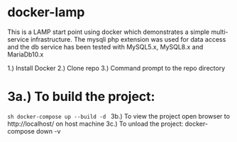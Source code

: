 # docker-lamp
This is a LAMP start point using docker which demonstrates a simple multi-service infrastructure. The mysqli php extension was used for data access and the db service has been tested with MySQL5.x, MySQL8.x and MariaDb10.x

1.) Install Docker
2.) Clone repo
3.) Command prompt to the repo directory

# 3a.) To build the project:
```sh docker-compose up --build -d ```
3b.) To view the project open browser to http://localhost/ on host machine
3c.) To unload the project: docker-compose down -v

